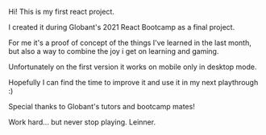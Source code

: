 Hi!
This is my first react project.

I created it during Globant's 2021 React Bootcamp as a final project.

For me it's a proof of concept of the things I've learned in the last month,
but also a way to combine the joy i get on learning and gaming.

Unfortunately on the first version it works on mobile only in desktop mode.

Hopefully I can find the time to improve it and use it in my next playthrough :)

Special thanks to Globant's tutors and bootcamp mates!

Work hard... but never stop playing.
Leinner.
